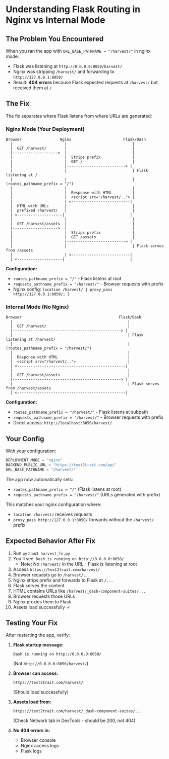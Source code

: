# Understanding Flask Routing in Nginx vs Internal Mode

## The Problem You Encountered

When you ran the app with `URL_BASE_PATHNAME = "/harvest/"` in nginx mode:
- Flask was listening at `http://0.0.0.0:8050/harvest/`
- Nginx was stripping `/harvest/` and forwarding to `http://127.0.0.1:8050/`
- Result: **404 errors** because Flask expected requests at `/harvest/` but received them at `/`

## The Fix

The fix separates where Flask listens from where URLs are generated:

### Nginx Mode (Your Deployment)

```
Browser                 Nginx                       Flask/Dash
  |                       |                             |
  |  GET /harvest/        |                             |
  |-------------------->  |                             |
  |                       |  Strips prefix              |
  |                       |  GET /                      |
  |                       |--------------------------> |
  |                       |                             | Flask listening at /
  |                       |                             | (routes_pathname_prefix = "/")
  |                       |                             |
  |                       |  Response with HTML         |
  |                       |  <script src="/harvest/.."> |
  |                       | <--------------------------|
  |  HTML with URLs       |                             |
  |  prefixed /harvest/   |                             |
  | <--------------------|                             |
  |                       |                             |
  |  GET /harvest/assets  |                             |
  |-------------------->  |                             |
  |                       |  Strips prefix              |
  |                       |  GET /assets                |
  |                       |--------------------------> |
  |                       |                             | Flask serves from /assets
  |                       | <--------------------------|
  | <--------------------|                             |
```

**Configuration:**
- `routes_pathname_prefix = "/"` - Flask listens at root
- `requests_pathname_prefix = "/harvest/"` - Browser requests with prefix
- Nginx config: `location /harvest/ { proxy_pass http://127.0.0.1:8050/; }`

### Internal Mode (No Nginx)

```
Browser                                           Flask/Dash
  |                                                   |
  |  GET /harvest/                                    |
  |------------------------------------------------> |
  |                                                   | Flask listening at /harvest/
  |                                                   | (routes_pathname_prefix = "/harvest/")
  |                                                   |
  |  Response with HTML                               |
  |  <script src="/harvest/..">                       |
  | <------------------------------------------------|
  |                                                   |
  |  GET /harvest/assets                              |
  |------------------------------------------------> |
  |                                                   | Flask serves from /harvest/assets
  | <------------------------------------------------|
```

**Configuration:**
- `routes_pathname_prefix = "/harvest/"` - Flask listens at subpath
- `requests_pathname_prefix = "/harvest/"` - Browser requests with prefix
- Direct access: `http://localhost:8050/harvest/`

## Your Config

With your configuration:
```python
DEPLOYMENT_MODE = "nginx"
BACKEND_PUBLIC_URL = "https://text2trait.com/api"
URL_BASE_PATHNAME = "/harvest/"
```

The app now automatically sets:
- `routes_pathname_prefix = "/"` (Flask listens at root)
- `requests_pathname_prefix = "/harvest/"` (URLs generated with prefix)

This matches your nginx configuration where:
- `location /harvest/` receives requests
- `proxy_pass http://127.0.0.1:8050/` forwards without the `/harvest/` prefix

## Expected Behavior After Fix

1. Run `python3 harvest_fe.py`
2. You'll see: `Dash is running on http://0.0.0.0:8050/`
   - Note: No `/harvest/` in the URL - Flask is listening at root
3. Access `https://text2trait.com/harvest/`
4. Browser requests go to `/harvest/...`
5. Nginx strips prefix and forwards to Flask at `/...`
6. Flask serves the content
7. HTML contains URLs like `/harvest/_dash-component-suites/...`
8. Browser requests those URLs
9. Nginx proxies them to Flask
10. Assets load successfully ✓

## Testing Your Fix

After restarting the app, verify:

1. **Flask startup message:**
   ```
   Dash is running on http://0.0.0.0:8050/
   ```
   (Not `http://0.0.0.0:8050/harvest/`)

2. **Browser can access:**
   ```
   https://text2trait.com/harvest/
   ```
   (Should load successfully)

3. **Assets load from:**
   ```
   https://text2trait.com/harvest/_dash-component-suites/...
   ```
   (Check Network tab in DevTools - should be 200, not 404)

4. **No 404 errors in:**
   - Browser console
   - Nginx access logs
   - Flask logs
